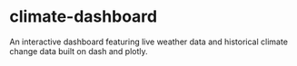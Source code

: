 # climate-dashboard
An interactive dashboard featuring live weather data and historical climate change data built on dash and plotly.
